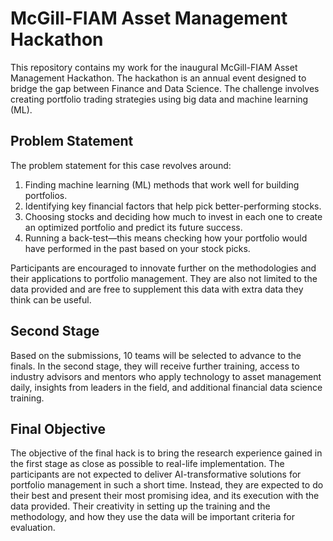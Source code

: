 # McGill-FIAM Asset Management Hackathon

This repository contains my work for the inaugural McGill-FIAM Asset Management Hackathon. The hackathon is an annual event designed to bridge the gap between Finance and Data Science. The challenge involves creating portfolio trading strategies using big data and machine learning (ML).

## Problem Statement

The problem statement for this case revolves around:

1. Finding machine learning (ML) methods that work well for building portfolios.
2. Identifying key financial factors that help pick better-performing stocks.
3. Choosing stocks and deciding how much to invest in each one to create an optimized portfolio and predict its future success.
4. Running a back-test—this means checking how your portfolio would have performed in the past based on your stock picks.

Participants are encouraged to innovate further on the methodologies and their applications to portfolio management. They are also not limited to the data provided and are free to supplement this data with extra data they think can be useful.

## Second Stage

Based on the submissions, 10 teams will be selected to advance to the finals. In the second stage, they will receive further training, access to industry advisors and mentors who apply technology to asset management daily, insights from leaders in the field, and additional financial data science training.

## Final Objective

The objective of the final hack is to bring the research experience gained in the first stage as close as possible to real-life implementation. The participants are not expected to deliver AI-transformative solutions for portfolio management in such a short time. Instead, they are expected to do their best and present their most promising idea, and its execution with the data provided. Their creativity in setting up the training and the methodology, and how they use the data will be important criteria for evaluation.
